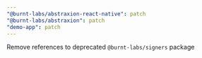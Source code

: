 ```yaml
---
"@burnt-labs/abstraxion-react-native": patch
"@burnt-labs/abstraxion": patch
"demo-app": patch
---
```


Remove references to deprecated `@burnt-labs/signers` package
